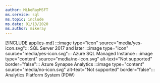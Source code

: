```yaml
---
author: MikeRayMSFT
ms.service: sql
ms.topic: include
ms.date: 01/13/2020
ms.author: mikeray
---
```


[!INCLUDE [applies-md](applies-md.md)] :::image type="icon" source="media/yes-icon.svg"::: SQL Server 2017 and later :::image type="icon" source="media/yes-icon.svg"::: Azure SQL Managed Instance :::image type="content" source="media/no-icon.svg" alt-text="Not supported" border="false"::: Azure Synapse Analytics :::image type="content" source="media/no-icon.svg" alt-text="Not supported" border="false"::: Analytics Platform System (PDW)


